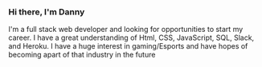### Hi there, I'm Danny

  I'm a full stack web developer and looking for opportunities to start my career. I have a great understanding of Html, CSS, JavaScript, SQL, Slack, and Heroku. I have a huge interest in gaming/Esports and have hopes of becoming apart of that industry in the future

<!--
**DanielKneale/DanielKneale** is a ✨ _special_ ✨ repository because its `README.md` (this file) appears on your GitHub profile.

Here are some ideas to get you started:

- 🔭 I’m currently working on ...
- 🌱 I’m currently learning ...
- 👯 I’m looking to collaborate on ...
- 🤔 I’m looking for help with ...
- 💬 Ask me about ...
- 📫 How to reach me: ...
- 😄 Pronouns: ...
- ⚡ Fun fact: ...
-->
